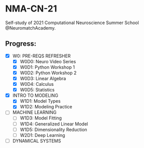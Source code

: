 # NMA-CN-21
Self-study of 2021 Computational Neuroscience Summer School @NeuromatchAcademy.
## Progress:
  - [x] W0: PRE-REQS REFRESHER
    - [x] W0D0: Neuro Video Series
    - [x] W0D1: Python Workshop 1
    - [x] W0D2: Python Workshop 2
    - [x] W0D3: Linear Algebra
    - [x] W0D4: Calculus
    - [x] W0D5: Statistics
  - [x] INTRO TO MODELING
    - [x] W1D1: Model Types
    - [x] W1D2: Modeling Practice
  - [ ] MACHINE LEARNING
    - [ ] W1D3: Model Fitting
    - [ ] W1D4: Generalized Linear Model
    - [ ] W1D5: Dimensionality Reduction
    - [ ] W2D1: Deep Learning
  - [ ] DYNAMICAL SYSTEMS